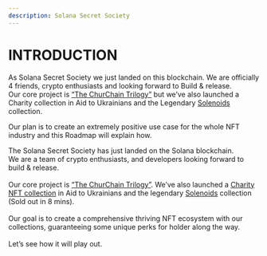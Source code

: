 ```yaml
---
description: Solana Secret Society
---
```


# INTRODUCTION

As Solana Secret Society we just landed on this blockchain. We are officially 4 friends, crypto enthusiasts and looking forward to Build & release.\
Our core project is [“The ChurChain Trilogy”](https://solanasecretsociety.xyz/the-churchain-trilogy/) but we’ve also launched a Charity collection in Aid to Ukrainians and the Legendary  [Solenoids ](https://solanasecretsociety.xyz/the-solenoids/)collection.

Our plan is to create an extremely positive use case for the whole NFT industry and this Roadmap will explain how.



The Solana Secret Society has just landed on the Solana blockchain.\
We are a team of crypto enthusiasts, and developers looking forward to build & release.\
\
Our core project is [“The ChurChain Trilogy”](https://solanasecretsociety.xyz/the-churchain-trilogy/). We’ve also launched a [Charity NFT collection](https://solanasecretsociety.xyz/charity) in Aid to Ukrainians and the legendary [Solenoids](https://solanasecretsociety.xyz/the-solenoids/) collection (Sold out in 8 mins).\
\
Our goal is to create a comprehensive thriving NFT ecosystem with our collections, guaranteeing some unique perks for holder along the way.\
\
Let’s see how it will play out.
